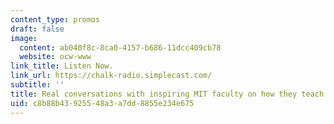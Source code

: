 ```yaml
---
content_type: promos
draft: false
image:
  content: ab040f8c-8ca0-4157-b686-11dcc409cb78
  website: ocw-www
link_title: Listen Now.
link_url: https://chalk-radio.simplecast.com/
subtitle: ''
title: Real conversations with inspiring MIT faculty on how they teach.
uid: c8b88b43-9255-48a3-a7dd-8855e234e675
---
```

